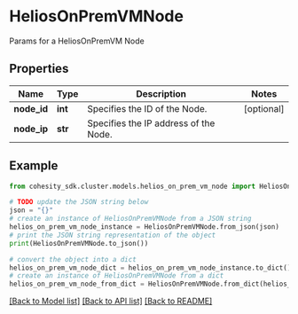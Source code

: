 # HeliosOnPremVMNode

Params for a HeliosOnPremVM Node

## Properties

Name | Type | Description | Notes
------------ | ------------- | ------------- | -------------
**node_id** | **int** | Specifies the ID of the Node. | [optional] 
**node_ip** | **str** | Specifies the IP address of the Node. | 

## Example

```python
from cohesity_sdk.cluster.models.helios_on_prem_vm_node import HeliosOnPremVMNode

# TODO update the JSON string below
json = "{}"
# create an instance of HeliosOnPremVMNode from a JSON string
helios_on_prem_vm_node_instance = HeliosOnPremVMNode.from_json(json)
# print the JSON string representation of the object
print(HeliosOnPremVMNode.to_json())

# convert the object into a dict
helios_on_prem_vm_node_dict = helios_on_prem_vm_node_instance.to_dict()
# create an instance of HeliosOnPremVMNode from a dict
helios_on_prem_vm_node_from_dict = HeliosOnPremVMNode.from_dict(helios_on_prem_vm_node_dict)
```
[[Back to Model list]](../README.md#documentation-for-models) [[Back to API list]](../README.md#documentation-for-api-endpoints) [[Back to README]](../README.md)



